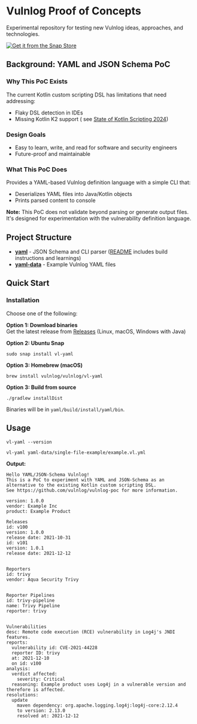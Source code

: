 # Vulnlog Proof of Concepts

Experimental repository for testing new Vulnlog ideas, approaches, and technologies.

[![Get it from the Snap Store](https://snapcraft.io/en/dark/install.svg)](https://snapcraft.io/vl-yaml)

## Background: YAML and JSON Schema PoC

### Why This PoC Exists

The current Kotlin custom scripting DSL has limitations that need addressing:

- Flaky DSL detection in IDEs
- Missing Kotlin K2 support (
  see [State of Kotlin Scripting 2024](https://blog.jetbrains.com/kotlin/2024/11/state-of-kotlin-scripting-2024/))

### Design Goals

- Easy to learn, write, and read for software and security engineers
- Future-proof and maintainable

### What This PoC Does

Provides a YAML-based Vulnlog definition language with a simple CLI that:

- Deserializes YAML files into Java/Kotlin objects
- Prints parsed content to console

**Note:** This PoC does not validate beyond parsing or generate output files. It's designed for
experimentation with the vulnerability definition language.

## Project Structure

- **[yaml](yaml)** - JSON Schema and CLI parser ([README](yaml/README.md) includes build
  instructions and learnings)
- **[yaml-data](yaml-data)** - Example Vulnlog YAML files

## Quick Start

### Installation

Choose one of the following:

**Option 1: Download binaries**  
Get the latest release from [Releases](https://github.com/vulnlog/vulnlog-poc/releases) (Linux,
macOS, Windows with Java)

**Option 2: Ubuntu Snap**

```shell
sudo snap install vl-yaml
```

**Option 3: Homebrew (macOS)**

```shell
brew install vulnlog/vulnlog/vl-yaml
```

**Option 3: Build from source**

```shell
./gradlew installDist
```

Binaries will be in `yaml/build/install/yaml/bin`.

## Usage

```shell
vl-yaml --version
```

```shell
vl-yaml yaml-data/single-file-example/example.vl.yml
```

**Output:**

```console
Hello YAML/JSON-Schema Vulnlog!
This is a PoC to experiment with YAML and JSON-Schema as an alternative to the existing Kotlin custom scripting DSL.
See https://github.com/vulnlog/vulnlog-poc for more information.

version: 1.0.0
vendor: Example Inc
product: Example Product

Releases
id: v100
version: 1.0.0
release date: 2021-10-31
id: v101
version: 1.0.1
release date: 2021-12-12


Reporters
id: trivy
vendor: Aqua Security Trivy


Reporter Pipelines
id: trivy-pipeline
name: Trivy Pipeline
reporter: trivy


Vulnerabilities
desc: Remote code execution (RCE) vulnerability in Log4j's JNDI features.
reports:
  vulnerability id: CVE-2021-44228
  reporter ID: trivy
  at: 2021-12-10
  on id: v100
analysis:
  verdict affected:
    severity: Critical
  reasoning: Example product uses Log4j in a vulnerable version and therefore is affected.
resolutions:
  update
    maven dependency: org.apache.logging.log4j:log4j-core:2.12.4
    to version: 2.13.0
    resolved at: 2021-12-12

```
